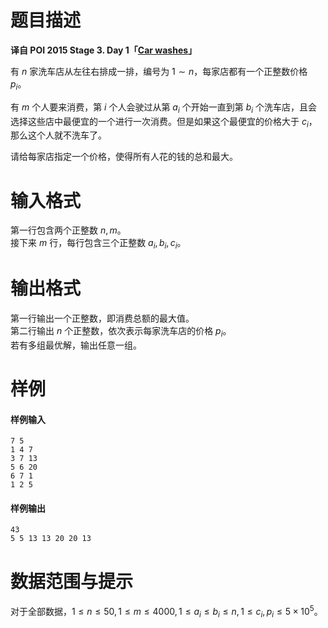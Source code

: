 
# 题目描述

**译自 POI 2015 Stage 3. Day 1「[Car washes](https://szkopul.edu.pl/problemset/problem/kYVp05sX8lzHWNwn93xjcYwH/site/?key=statement)」**

有 $n$ 家洗车店从左往右排成一排，编号为 $1\sim n$，每家店都有一个正整数价格 $p_i$。

有 $m$ 个人要来消费，第 $i$ 个人会驶过从第 $a_i$ 个开始一直到第 $b_i$ 个洗车店，且会选择这些店中最便宜的一个进行一次消费。但是如果这个最便宜的价格大于 $c_i$，那么这个人就不洗车了。

请给每家店指定一个价格，使得所有人花的钱的总和最大。

# 输入格式

第一行包含两个正整数 $n,m$。  
接下来 $m$ 行，每行包含三个正整数 $a_i,b_i,c_i$。

# 输出格式

第一行输出一个正整数，即消费总额的最大值。  
第二行输出 $n$ 个正整数，依次表示每家洗车店的价格 $p_i$。  
若有多组最优解，输出任意一组。

# 样例

#### 样例输入
```plain
7 5
1 4 7
3 7 13
5 6 20
6 7 1
1 2 5
```
#### 样例输出
```plain
43
5 5 13 13 20 20 13
```


# 数据范围与提示

对于全部数据，$1\le n\le 50,1\le m\le 4000,1\le a_i\le b_i\le n,1\le c_i,p_i\le 5\times 10^5$。

